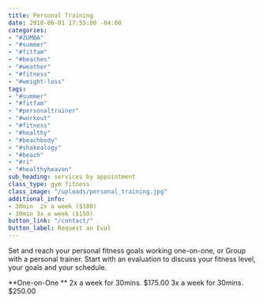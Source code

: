 ```yaml
---
title: Personal Training
date: 2018-06-01 17:55:00 -04:00
categories:
- "#ZUMBA"
- "#summer"
- "#fitfam"
- "#beaches"
- "#weather"
- "#fitness"
- "#weight-loss"
tags:
- "#summer"
- "#fitfam"
- "#personaltrainer"
- "#workout"
- "#fitness"
- "#healthy"
- "#beachbody"
- "#shakealogy"
- "#beach"
- "#ri"
- "#healthyheaven"
sub_heading: services by appointment
class_type: gym fitness
class_image: "/uploads/personal_training.jpg"
additional_info:
- 30min  2x a week ($100)
- 30min 3x a week ($150)
button_link: "/contact/"
button_label: Request an Eval
---
```


Set and reach your personal fitness goals working one-on-one, or Group with a personal trainer. Start with an evaluation to discuss your fitness level, your goals and your schedule.

**One-on-One **
2x a week for 30mins. $175.00
3x a week for 30mins. $250.00